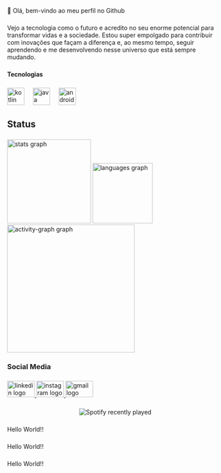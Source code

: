 <p align="left">👋 Olá, bem-vindo ao meu perfil no Github</p>

###

<p align="left">Vejo a tecnologia como o futuro e acredito no seu enorme potencial para transformar vidas e a sociedade. Estou super empolgado para contribuir com inovações que façam a diferença e, ao mesmo tempo, seguir aprendendo e me desenvolvendo nesse universo que está sempre mudando.</p>

###

<h4 align="left">Tecnologias</h4>

###

<div align="left">
  <img src="https://cdn.jsdelivr.net/gh/devicons/devicon/icons/kotlin/kotlin-plain-wordmark.svg" height="40" alt="kotlin logo"  />
  <img width="12" />
  <img src="https://cdn.jsdelivr.net/gh/devicons/devicon/icons/java/java-original.svg" height="40" alt="java logo"  />
  <img width="12" />
  <img src="https://cdn.jsdelivr.net/gh/devicons/devicon/icons/android/android-plain.svg" height="40" alt="android logo"  />
</div>

###

<h2 align="left">Status</h2>

###

<div align="left">
  <img src="https://github-readme-stats.vercel.app/api?username=FelipeMendes21&hide_title=false&hide_rank=true&show_icons=true&include_all_commits=false&count_private=false&disable_animations=false&theme=github_dark&locale=pt-br&hide_border=true&order=1" height="195" alt="stats graph"  />
  <img src="https://github-readme-stats.vercel.app/api/top-langs?username=FelipeMendes21&locale=pt-br&hide_title=false&layout=compact&card_width=320&langs_count=5&theme=github_dark&hide_border=true&order=2" height="140" alt="languages graph"  />
  <img src="https://github-readme-activity-graph.vercel.app/graph?username=FelipeMendes21&radius=16&theme=github-dark&area=false&order=5&hide_border=true&hide_title=true" height="297" alt="activity-graph graph"  />
</div>

###

<h3 align="left">Social Media</h3>

###

<div align="left">
  <a href="www.linkedin.com/in/felipe-mendes-b46213282" target="_blank">
    <img src="https://raw.githubusercontent.com/maurodesouza/profile-readme-generator/master/src/assets/icons/social/linkedin/default.svg" width="64" height="38" alt="linkedin logo"  />
  </a>
  <a href="https://www.instagram.com/lipemends_/" target="_blank">
    <img src="https://raw.githubusercontent.com/maurodesouza/profile-readme-generator/master/src/assets/icons/social/instagram/default.svg" width="64" height="38" alt="instagram logo"  />
  </a>
  <a href="lipe.mendes200@gmail,com" target="_blank">
    <img src="https://raw.githubusercontent.com/maurodesouza/profile-readme-generator/master/src/assets/icons/social/gmail/default.svg" width="64" height="38" alt="gmail logo"  />
  </a>
</div>

###

<div align="center">
  <img src="https://spotify-recently-played-readme.vercel.app/api?count=5" alt="Spotify recently played"  />
</div>

###

<p align="left">Hello World!!</p>

###

<p align="left">Hello World!!</p>

###

<p align="left">Hello World!!</p>

###
